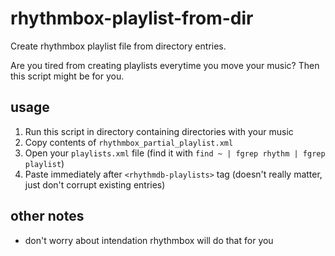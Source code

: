 # rhythmbox-playlist-from-dir
Create rhythmbox playlist file from directory entries.

Are you tired from creating playlists everytime you move your music? Then this script might be for you.

## usage
1. Run this script in directory containing directories with your music
1. Copy contents of `rhythmbox_partial_playlist.xml`
1. Open your `playlists.xml` file  (find it with `find ~ | fgrep rhythm | fgrep playlist`)
1. Paste immediately after `<rhythmdb-playlists>` tag (doesn't really matter, just don't corrupt existing entries)

## other notes
+ don't worry about intendation rhythmbox will do that for you
